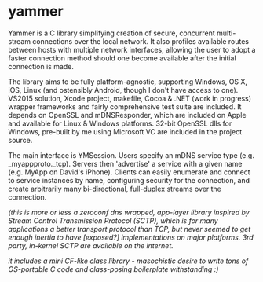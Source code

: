 # yammer

Yammer is a C library simplifying creation of secure, concurrent multi-stream connections over the local network. It also profiles available routes between hosts with multiple network interfaces, allowing the user to adopt a faster connection method should one become available after the initial connection is made.

The library aims to be fully platform-agnostic, supporting Windows, OS X, iOS, Linux (and ostensibly Android, though I don't have access to one). VS2015 solution, Xcode project, makefile, Cocoa & .NET (work in progress) wrapper frameworks and fairly comprehensive test suite are included. It depends on OpenSSL and mDNSResponder, which are included on Apple and available for Linux & Windows platforms. 32-bit OpenSSL dlls for Windows, pre-built by me using Microsoft VC are included in the project source.

The main interface is YMSession. Users specify an mDNS service type (e.g. _myappproto._tcp). Servers then 'advertise' a service with a given name (e.g. MyApp on David's iPhone). Clients can easily enumerate and connect to service instances by name, configuring security for the connection, and create arbitrarily many bi-directional, full-duplex streams over the connection.

_(this is more or less a zeroconf dns wrapped, app-layer library inspired by Stream Control Transmission Protocol (SCTP), which is for many applications a better transport protocol than TCP, but never seemed to get enough inertia to have [exposed?] implementations on major platforms. 3rd party, in-kernel SCTP are available on the internet._

_it includes a mini CF-like class library - masochistic desire to write tons of OS-portable C code and class-posing boilerplate withstanding :)_
